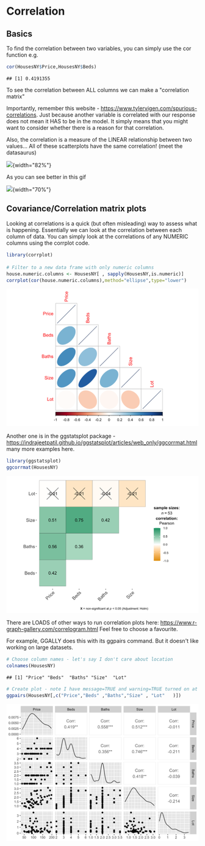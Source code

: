 

# Correlation

## Basics

To find the correlation between two variables, you can simply use the cor function e.g.


```r
cor(HousesNY$Price,HousesNY$Beds)
```

```
## [1] 0.4191355
```

To see the correlation between ALL columns we can make a "correlation matrix"

Importantly, remember this website - <https://www.tylervigen.com/spurious-correlations>. Just because another variable is correlated with our response does not mean it HAS to be in the model. It simply means that you might want to consider whether there is a reason for that correlation.

Also, the correlation is a measure of the LINEAR relationship between two values... All of these scatterplots have the same correlation! (meet the datasaurus)

![](https://media.licdn.com/dms/image/D5612AQHYc0oDHJNE1g/article-inline_image-shrink_400_744/0/1689928057943?e=2147483647&v=beta&t=d6XaMDTpBJyujV1N088xPBIJJNSZdKUJedFclvCQyqQ){width="82%"}

As you can see better in this gif

![](https://miro.medium.com/v2/resize:fit:1400/1*uzVmvgn7I-t9x5MTByQg_A.gif){width="70%"}

## Covariance/Correlation matrix plots

Looking at correlations is a quick (but often misleading) way to assess what is happening. Essentially we can look at the correlation between each column of data. You can simply look at the correlations of any NUMERIC columns using the corrplot code.


```r
library(corrplot)

# Filter to a new data frame with only numeric columns
house.numeric.columns <- HousesNY[ , sapply(HousesNY,is.numeric)]
corrplot(cor(house.numeric.columns),method="ellipse",type="lower")
```

<img src="in_04-Tutorial7_Correlation_files/figure-html/unnamed-chunk-2-1.png" width="672" />

Another one is in the ggstatsplot package - <https://indrajeetpatil.github.io/ggstatsplot/articles/web_only/ggcorrmat.html> many more examples here.


```r
library(ggstatsplot)
ggcorrmat(HousesNY)
```

<img src="in_04-Tutorial7_Correlation_files/figure-html/unnamed-chunk-3-1.png" width="672" />

There are LOADS of other ways to run correlation plots here: <https://www.r-graph-gallery.com/correlogram.html> Feel free to choose a favourite.

For example, GGALLY does this with its ggpairs command. But it doesn't like working on large datasets.


```r
# Choose column names - let's say I don't care about location
colnames(HousesNY)
```

```
## [1] "Price" "Beds"  "Baths" "Size"  "Lot"
```

```r
# Create plot - note I have message=TRUE and warning=TRUE turned on at the top of my code chunk
ggpairs(HousesNY[,c("Price","Beds" ,"Baths","Size" , "Lot"   )])
```

<img src="in_04-Tutorial7_Correlation_files/figure-html/unnamed-chunk-4-1.png" width="672" />

<br> <br>
